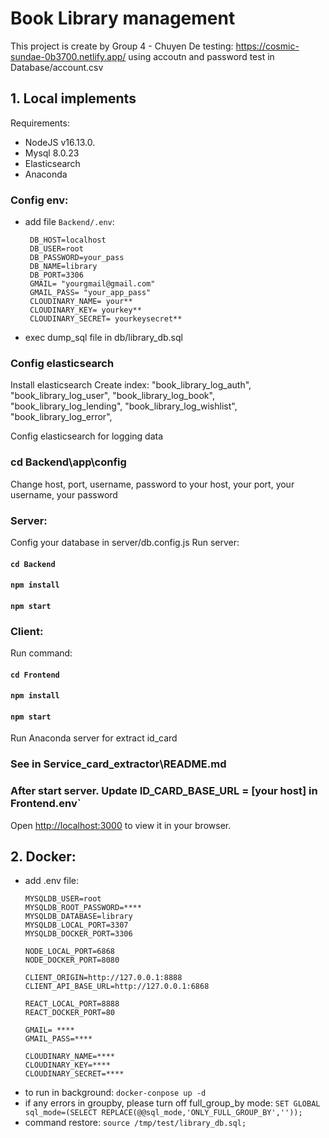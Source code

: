 # Book Library management

This project is create by Group 4 - Chuyen De
testing: https://cosmic-sundae-0b3700.netlify.app/
using accoutn and password test in Database/account.csv

## 1. Local implements

Requirements:

- NodeJS v16.13.0.
- Mysql 8.0.23
- Elasticsearch
- Anaconda

### Config env:

- add file `Backend/.env`:
  ```
   DB_HOST=localhost
   DB_USER=root
   DB_PASSWORD=your_pass
   DB_NAME=library
   DB_PORT=3306
   GMAIL= "yourgmail@gmail.com"
   GMAIL_PASS= "your_app_pass"
   CLOUDINARY_NAME= your**
   CLOUDINARY_KEY= yourkey**
   CLOUDINARY_SECRET= yourkeysecret**
  ```
- exec dump_sql file in db/library_db.sql

### Config elasticsearch
Install elasticsearch
Create index:
	"book_library_log_auth",
    "book_library_log_user",
    "book_library_log_book",
    "book_library_log_lending",
    "book_library_log_wishlist",
	"book_library_log_error",
	
Config elasticsearch for logging data
### cd Backend\app\config
Change host, port, username, password to your host, your port, your username, your password

### Server:

Config your database in server/db.config.js
Run server:

#### `cd Backend`

#### `npm install`

#### `npm start`

### Client:

Run command:

#### `cd Frontend`

#### `npm install`

#### `npm start`

Run Anaconda server for extract id_card
### See in Service_card_extractor\README.md
### After start server. Update ID_CARD_BASE_URL = [your host] in Frontend\.env`

Open [http://localhost:3000](http://localhost:3000) to view it in your browser.

## 2. Docker:

- add .env file:
  ```
  MYSQLDB_USER=root
  MYSQLDB_ROOT_PASSWORD=****
  MYSQLDB_DATABASE=library
  MYSQLDB_LOCAL_PORT=3307
  MYSQLDB_DOCKER_PORT=3306

  NODE_LOCAL_PORT=6868
  NODE_DOCKER_PORT=8080

  CLIENT_ORIGIN=http://127.0.0.1:8888
  CLIENT_API_BASE_URL=http://127.0.0.1:6868

  REACT_LOCAL_PORT=8888
  REACT_DOCKER_PORT=80

  GMAIL= ****
  GMAIL_PASS=****

  CLOUDINARY_NAME=****
  CLOUDINARY_KEY=****
  CLOUDINARY_SECRET=****
  ```
- to run in background: `docker-conpose up -d`
- if any errors in groupby, please turn off full_group_by mode: `SET GLOBAL sql_mode=(SELECT REPLACE(@@sql_mode,'ONLY_FULL_GROUP_BY',''));`
- command restore: `source /tmp/test/library_db.sql;`
